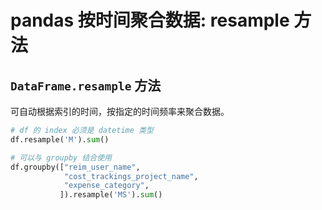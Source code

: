 # pandas 按时间聚合数据: resample 方法

## `DataFrame.resample` 方法

可自动根据索引的时间，按指定的时间频率来聚合数据。

```python
# df 的 index 必须是 datetime 类型
df.resample('M').sum()

# 可以与 groupby 结合使用
df.groupby(["reim_user_name",
            "cost_trackings_project_name",
            "expense_category",
           ]).resample('MS').sum()
```
